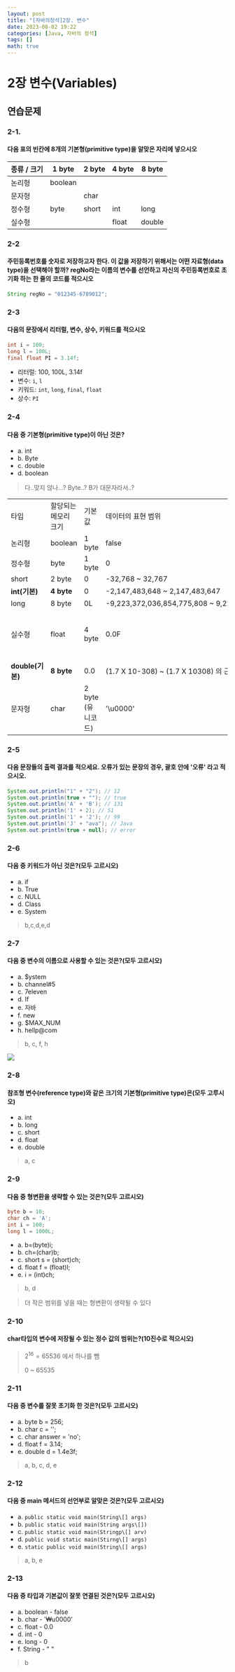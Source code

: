 ```yaml
---
layout: post
title: "[자바의정석]2장. 변수"
date: 2023-08-02 19:22
categories: [Java, 자바의 정석]
tags: []
math: true
---
```


# 2장 변수(Variables)

## 연습문제

### 2-1. 
#### 다음 표의 빈칸에 8개의 기본형(primitive type)을 알맞은 자리에 넣으시오

| 종류 / 크기 | 1 byte  | 2 byte | 4 byte | 8 byte |
| ----------- | ------- | ------ | ------ | ------ |
| 논리형      | boolean |        |        |        |
| 문자형      |         | char   |        |        |
| 정수형      | byte    | short  | int    | long   |
| 실수형      |         |        | float  | double |

### 2-2 
#### 주민등록번호를 숫자로 저장하고자 한다. 이 값을 저장하기 위해서는 어떤 자료형(data type)을 선택해야 할까? regNo라는 이름의 변수를 선언하고 자신의 주민등록번호로 초기화 하는 한 줄의 코드를 적으시오  

```java
String regNo = "012345-6789012";
```


### 2-3 
#### 다음의 문장에서 리터럴, 변수, 상수, 키워드를 적으시오  

```java
int i = 100;  
long l = 100L;  
final float PI = 3.14f;
```

- 리터럴: 100, 100L, 3.14f
- 변수: `i`, `l`
- 키워드: `int`,  `long`, `final`, `float`
- 상수: `PI`


### 2-4
#### 다음 중 기본형(primitive type)이 아닌 것은?
- a. int
- b. Byte
- c. double
- d. boolean

> 다..맞지 않나...? Byte..? B가 대문자라서..?

|   |   |   |   |   |
|---|---|---|---|---|
|타입|할당되는 메모리 크기|기본값|데이터의 표현 범위|   |
|논리형|boolean|1 byte|false|true, false|   |
|정수형|byte|1 byte|0|-128 ~ 127|   |
|short|2 byte|0|-32,768 ~ 32,767|   |
|**int(기본)**|**4 byte**|0|-2,147,483,648 ~ 2,147,483,647|   |
|long|8 byte|0L|-9,223,372,036,854,775,808 ~ 9,223,372,036,854,775,807|   |
|실수형|float|4 byte|0.0F|(3.4 X 10-38) ~ (3.4 X 1038) 의 근사값|   |
|**double(기본)**|**8 byte**|0.0|(1.7 X 10-308) ~ (1.7 X 10308) 의 근사값|   |
|문자형|char|2 byte (유니코드)|'\u0000'|0 ~ 65,535|   |

### 2-5
#### 다음 문장들의 출력 결과를 적으세요. 오류가 있는 문장의 경우, 괄호 안에 '오류' 라고 적으시오.

```java
System.out.println("1" + "2"); // 12  
System.out.println(true + ""); // true  
System.out.println('A' + 'B'); // 131  
System.out.println('1' + 2); // 51  
System.out.println('1' + '2'); // 99  
System.out.println('J' + "ava"); // Java  
System.out.println(true + null); // error
```

### 2-6
#### 다음 중 키워드가 아닌 것은?(모두 고르시오)
- a. if
- b. True
- c. NULL
- d. Class
- e. System

> b,c,d,e,d


### 2-7
#### 다음 중 변수의 이름으로 사용할 수 있는 것은?(모두 고르시오)
- a. $ystem
- b. channel#5
- c. 7eleven
- d. If
- e. 자바
- f. new
- g. $MAX_NUM
- h. hellp@com

> b, c, f, h


![](https://i.imgur.com/xPq4Vz2.png)


### 2-8
#### 참조형 변수(reference type)와 같은 크기의 기본형(primitive type)은(모두 고루시오)
- a. int
- b. long
- c. short
- d. float
- e. double

> a, c

### 2-9
#### 다음 중 형변환을 생략할 수 있는 것은?(모두 고르시오)
```java
byte b = 10;
char ch = 'A';
int i = 100;
long l = 1000L;
```

- a. b=(byte)i;
- b. ch=(char)b;
- c. short s = (short)ch;
- d. float f = (float)l;
- e. i = (int)ch;

> b, d

> 더 작은 범위를 넣을 때는 형변환이 생략될 수 있다


### 2-10
#### char타입의 변수에 저장될 수 있는 정수 값의 범위는?(10진수로 적으시오)

> $2^{16} = 65536$ 에서 하나를 뺌
> 
> 0 ~ 65535


### 2-11
#### 다음 중 변수를 잘못 초기화 한 것은?(모두 고르시오)
- a. byte b = 256;
- b. char c = '';
- c. char answer = 'no';
- d. float f = 3.14;
- e. double d = 1.4e3f;

> a, b, c, d, e


### 2-12
#### 다음 중 main 메서드의 선언부로 알맞은 것은?(모두 고르시오)
- a. `public static void main(String\[] args)`
- b. `public static void main(String args\[])`
- c. `public static void main(Stringp\[] arv)`
- d. `public void static main(Stirng\[] args)`
- e. `static public void main(String\[] args)`

> a, b, e


### 2-13
#### 다음 중 타입과 기본값이 잘못 연결된 것은?(모두 고르시오)
- a. boolean - false
- b. char - '₩u0000'
- c. float - 0.0
- d. int - 0
- e. long - 0
- f. String - " "

> b
